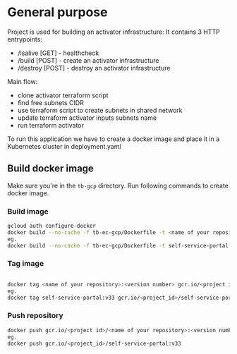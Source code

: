 # General purpose

Project is used for building an activator infrastructure:
It contains 3 HTTP entrypoints: 
 - /isalive [GET] - healthcheck
 - /build [POST] - create an activator infrastructure
 - /destroy [POST] - destroy an activator infrastructure
 
Main flow: 
 - clone activator terraform script
 - find free subnets CIDR
 - use terraform script to create subnets in shared network
 - update terraform activator inputs subnets name 
 - run terraform activator 

To run this application we have to create a docker image and place it in a Kubernetes cluster in deployment.yaml 

## Build docker image 

Make sure you're in the `tb-gcp` directory. Run following commands to create docker image.

### Build image

```bash
gcloud auth configure-docker
docker build --no-cache -f tb-ec-gcp/Dockerfile -t <name of your repository>:<version number> .
eg.
docker build --no-cache -f tb-ec-gcp/Dockerfile -t self-service-portal:v33 .
```

### Tag image
```bash

docker tag <name of your repository>:<version number> gcr.io/<project id>/<name of your repository>:<version number>
eg.
docker tag self-service-portal:v33 gcr.io/<project_id>/self-service-portal:v33
```

### Push repository 

```bash
docker push gcr.io/<project id>/<name of your repository>:<version number>
eg.
docker push gcr.io/<project_id>/self-service-portal:v33
```
